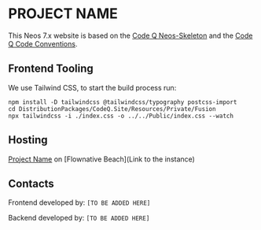 # PROJECT NAME

This Neos 7.x website is based on the [Code Q Neos-Skeleton](https://github.com/rolandschuetz/Neos-Skeleton/tree/codeq-internal) and the [Code Q Code Conventions](https://docs.google.com/document/d/13ykoM0Ta2qJvO_6BYa-DIsx7_MxFsInOSbJqJHuINBw/edit).

## Frontend Tooling

We use Tailwind CSS, to start the build process run:
```
npm install -D tailwindcss @tailwindcss/typography postcss-import
cd DistributionPackages/CodeQ.Site/Resources/Private/Fusion
npx tailwindcss -i ./index.css -o ../../Public/index.css --watch
```

## Hosting

[Project Name](https://www.codeq.at/) on [Flownative Beach](Link to the instance)

## Contacts

Frontend developed by: `[TO BE ADDED HERE]`

Backend developed by: `[TO BE ADDED HERE]`

